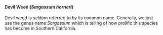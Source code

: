 
#### Devil Weed (*Sargassum horneri*)

Devil weed is seldom referred to by its common name. Generally, we just use the genus name *Sargassum* which is telling of how prolific this species has become in Southern California. 

